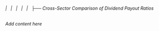 ###### |   |   |   |   |   ├── Cross-Sector Comparison of Dividend Payout Ratios

*Add content here*